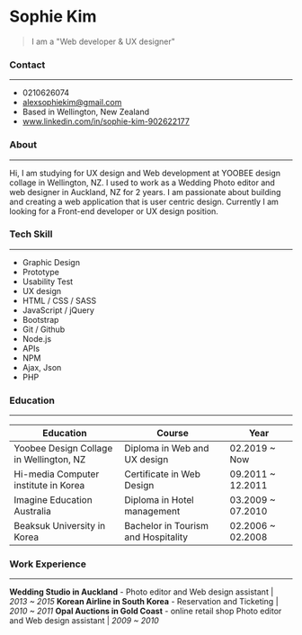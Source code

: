 # Sophie Kim
> I am a "Web developer & UX designer"

### Contact
---
  - 0210626074
  - alexsophiekim@gmail.com
  - Based in Wellington, New Zealand
  - www.linkedin.com/in/sophie-kim-902622177

### About
---
Hi, I am studying for UX design and Web development at YOOBEE design collage in Wellington, NZ. I used to work as a Wedding Photo editor and web designer in Auckland, NZ for 2 years. I am passionate about building and creating a web application that is user centric design. Currently I am looking for a Front-end developer or UX design position.

### Tech Skill
---
* Graphic Design
* Prototype
* Usability Test
* UX design
* HTML / CSS / SASS
* JavaScript / jQuery
* Bootstrap
* Git / Github
* Node.js
* APIs
* NPM
* Ajax, Json
* PHP

### Education
---
| Education  | Course | Year |
| ------ | ------ | ------ |
| Yoobee Design Collage in Wellington, NZ | Diploma in Web and UX design | 02.2019 ~ Now |
| Hi-media Computer institute in Korea| Certificate in Web Design | 09.2011 ~ 12.2011 |
| Imagine Education Australia | Diploma in Hotel management | 03.2009 ~ 07.2010 |
| Beaksuk University in Korea | Bachelor in Tourism and Hospitality | 02.2006 ~ 02.2008 |

### Work Experience
---
**Wedding Studio in Auckland** - Photo editor and Web design assistant  | *2013 ~ 2015*
**Korean Airline in South Korea** - Reservation and Ticketing  | *2010 ~ 2011*
**Opal Auctions in Gold Coast** - online retail shop Photo editor and Web design assistant  | *2009 ~ 2010*
